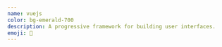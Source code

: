 ```yaml
---
name: vuejs
color: bg-emerald-700
description: A progressive framework for building user interfaces. 
emoji: 👀
---
```

